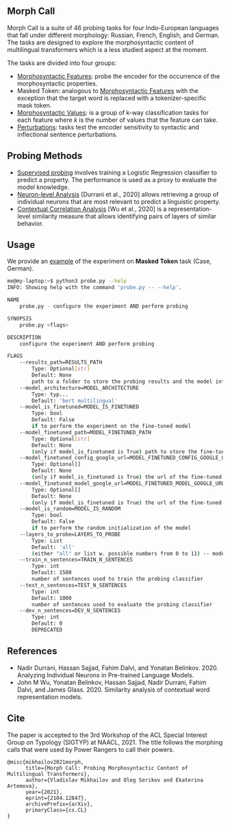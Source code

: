 ## Morph Call
Morph Call is a suite of 46 probing tasks for four Indo-European languages that fall under different morphology: Russian, French, English, and German. The tasks are designed to explore the morphosyntactic content of multilingual transformers which is a less studied aspect at the moment.

The tasks are divided into four groups:

* [Morphosyntactic Features](https://github.com/morphology-probing/morph-call/tree/main/data/morphosyntactic_features): probe the encoder for the occurrence of the morphosyntactic properties.
* Masked Token: analogous to [Morphosyntactic Features](https://github.com/morphology-probing/morph-call/tree/main/data/morphosyntactic_features) with the exception that the target word is replaced with a tokenizer-specific mask token.
* [Morphosyntactic Values](https://github.com/morphology-probing/morph-call/tree/main/data/morphosyntactic_values): is a group of k-way classification tasks for each feature where *k* is the number of values that the feature can take.
* [Perturbations](https://github.com/morphology-probing/morph-call/tree/main/data/perturbations): tasks test the encoder sensitivity to syntactic and inflectional sentence perturbations.

## Probing Methods

* [Supervised probing](https://github.com/morphology-probing/morph-call/tree/main/probing) involves training a Logistic Regression classifier to predict a property. The performance is used as a proxy to evaluate the model knowledge.
* [Neuron-level Analysis](https://github.com/fdalvi/NeuroX) [Durrani et al., 2020] allows retrieving a group of individual neurons that are most relevant to predict a linguistic property.
* [Contextual Correlation Analysis](https://github.com/johnmwu/contextual-corr-analysis/tree/master) [Wu et al., 2020] is a representation-level similarity measure that allows identifying pairs of layers of similar behavior. 

## Usage
We provide an [example](https://github.com/morphology-probing/morph-call/blob/main/examples/case-category-masks-probing.ipynb) of the experiment on **Masked Token** task (Case, German).

```bash
me@my-laptop:~$ python3 probe.py --help
INFO: Showing help with the command 'probe.py -- --help'.

NAME
    probe.py - configure the experiment AND perform probing

SYNOPSIS
    probe.py <flags>

DESCRIPTION
    configure the experiment AND perform probing

FLAGS
    --results_path=RESULTS_PATH
        Type: Optional[str]
        Default: None
        path to a folder to store the probing results and the model intermediate activations
    --model_architecture=MODEL_ARCHITECTURE
        Type: typ...
        Default: 'bert multilingual'
    --model_is_finetuned=MODEL_IS_FINETUNED
        Type: bool
        Default: False
        if to perform the experiment on the fine-tuned model
    --model_finetuned_path=MODEL_FINETUNED_PATH
        Type: Optional[str]
        Default: None
        (only if model_is_finetuned is True) path to store the fine-tuned model
    --model_finetuned_config_google_url=MODEL_FINETUNED_CONFIG_GOOGLE_URL
        Type: Optional[]
        Default: None
        (only if model_is_finetuned is True) the url of the fine-tuned model config if to be downloaded
    --model_finetuned_model_google_url=MODEL_FINETUNED_MODEL_GOOGLE_URL
        Type: Optional[]
        Default: None
        (only if model_is_finetuned is True) the url of the fine-tuned model weights if to be downloaded
    --model_is_random=MODEL_IS_RANDOM
        Type: bool
        Default: False
        if to perform the random initialization of the model
    --layers_to_probe=LAYERS_TO_PROBE
        Type: List
        Default: 'all'
        (either "all" or list w. possible numbers from 0 to 11) -- model layers to probe. e.g.: [1, 3, 11], or "all"
    --train_n_sentences=TRAIN_N_SENTENCES
        Type: int
        Default: 1500
        number of sentences used to train the probing classifier
    --test_n_sentences=TEST_N_SENTENCES
        Type: int
        Default: 1000
        number of sentences used to evaluate the probing classifier
    --dev_n_sentences=DEV_N_SENTENCES
        Type: int
        Default: 0
        DEPRECATED
```

## References
* Nadir Durrani, Hassan Sajjad, Fahim Dalvi, and Yonatan  Belinkov. 2020. Analyzing Individual Neurons  in  Pre-trained  Language  Models.
* John M Wu, Yonatan Belinkov, Hassan Sajjad, Nadir Durrani, Fahim Dalvi, and James Glass. 2020. Similarity analysis of contextual word representation models.


## Cite
The paper is accepted to the 3rd Workshop of the ACL Special Interest Group on Typology (SIGTYP) at NAACL, 2021. The title follows the morphing calls that were used by Power Rangers to call their powers.

```
@misc{mikhailov2021morph,
      title={Morph Call: Probing Morphosyntactic Content of Multilingual Transformers}, 
      author={Vladislav Mikhailov and Oleg Serikov and Ekaterina Artemova},
      year={2021},
      eprint={2104.12847},
      archivePrefix={arXiv},
      primaryClass={cs.CL}
}
```
